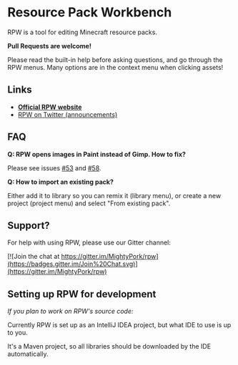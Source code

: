 # Resource Pack Workbench

RPW is a tool for editing Minecraft resource packs.

**Pull Requests are welcome!**

Please read the built-in help before asking questions, and go through the RPW menus.
Many options are in the context menu when clicking assets!

## Links

- [**Official RPW website**](https://mcrpw.github.io/)
- [RPW on Twitter (announcements)](https://twitter.com/RPWapp)

## FAQ

**Q: RPW opens images in Paint instead of Gimp. How to fix?**

Please see issues [#53](https://github.com/mcRPW/rpw/issues/53) and [#58](https://github.com/mcRPW/rpw/issues/58).

**Q: How to import an existing pack?**

Either add it to library so you can remix it (library menu), or create a new project (project menu) and select "From existing pack".

## Support?

For help with using RPW, please use our Gitter channel:

[![Join the chat at https://gitter.im/MightyPork/rpw](https://badges.gitter.im/Join%20Chat.svg)](https://gitter.im/MightyPork/rpw)

## Setting up RPW for development

*If you plan to work on RPW's source code:*

Currently RPW is set up as an IntelliJ IDEA project, but what IDE to use is up to you.

It's a Maven project, so all libraries should be downloaded by the IDE automatically.
